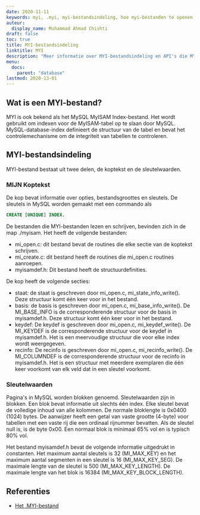 ```yaml
---
date: 2020-11-11
keywords: myi, .myi, myi-bestandsindeling, hoe myi-bestanden te openen, .myi-extensie, myi-extensie
auteur:
  display_name: Muhammad Ahmad Chishti
draft: false
toc: true
title: MYI-bestandsindeling
linktitle: MYI
description: "Meer informatie over MYI-bestandsindeling en API's die MYI-bestanden kunnen maken en openen."
menu:
  docs:
    parent: "database"
lastmod: 2020-13-01
---
```


## Wat is een MYI-bestand? ##

MYI is ook bekend als het MySQL MyISAM Index-bestand. Het wordt gebruikt om indexen voor de MyISAM-tabel op te slaan door MySQL. MySQL-database-index definieert de structuur van de tabel en bevat het controlemechanisme om de integriteit van tabellen te controleren.

## MYI-bestandsindeling ##

MYI-bestand bestaat uit twee delen, de koptekst en de sleutelwaarden.

### MIJN Koptekst ###

De kop bevat informatie over opties, bestandsgroottes en sleutels. De sleutels in MySQL worden gemaakt met een commando als

```sql
CREATE [UNIQUE] INDEX.
```

De bestanden die MYI-bestanden lezen en schrijven, bevinden zich in de map ./myisam. Het heeft de volgende bestanden:

- mi_open.c: dit bestand bevat de routines die elke sectie van de koptekst schrijven.
- mi_create.c: dit bestand heeft de routines die mi_open.c routines aanroepen.
- myisamdef.h: Dit bestand heeft de structuurdefinities.

De kop heeft de volgende secties:

- staat: de staat is geschreven door mi_open.c, mi_state_info_write(). Deze structuur komt één keer voor in het bestand.
- basis: de basis is geschreven door mi_open.c, mi_base_info_write(). De MI_BASE_INFO is de corresponderende structuur voor de basis in myisamdef.h. Deze structuur komt één keer voor in het bestand.
- keydef: De keydef is geschreven door mi_open.c, mi_keydef_write(). De MI_KEYDEF is de corresponderende structuur voor de keydef in myisamdef.h. Het is een meervoudige structuur die voor elke index wordt weergegeven.
- recinfo: De recinfo is geschreven door mi_open.c, mi_recinfo_write(). De MI_COLUMNDEF is de corresponderende structuur voor de recinfo in myisamdef.h. Het is een structuur met meerdere exemplaren die één keer voorkomt van elk veld dat in een sleutel voorkomt.

### Sleutelwaarden ###

Pagina's in MySQL worden blokken genoemd. Sleutelwaarden zijn in blokken. Een blok bevat informatie uit slechts één index. Elke sleutel bevat de volledige inhoud van alle kolommen. De normale bloklengte is 0x0400 (1024) bytes. De aanwijzer heeft een getal van vaste grootte (4-byte) voor tabellen met een vaste rij die een ordinaal rijnummer bevatten. Als de sleutel null is, is de byte 0x00. Een normaal blok is minimaal 65% vol en is typisch 80% vol.

Het bestand myisamdef.h bevat de volgende informatie uitgedrukt in constanten. Het maximum aantal sleutels is 32 (MI_MAX_KEY) en het maximum aantal segmenten in een sleutel is 16 (MI_MAX_KEY_SEG). De maximale lengte van de sleutel is 500 (MI_MAX_KEY_LENGTH). De maximale lengte van het blok is 16384 (MI_MAX_KEY_BLOCK_LENGTH).

## Referenties ##

- [Het .MYI-bestand](https://dev.mysql.com/doc/dev/mysql-server/latest/)

